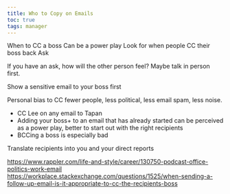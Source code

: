 ```yaml
---
title: Who to Copy on Emails
toc: true
tags: manager
---
```


When to CC a boss
Can be a power play
Look for when people CC their boss back
Ask

If you have an ask, how will the other person feel? Maybe talk in person first.

Show a sensitive email to your boss first

Personal bias to CC fewer people, less political, less email spam, less noise.

- CC Lee on any email to Tapan
- Adding your boss+ to an email that has already started can be perceived as a power play, better to start out with the right recipients
- BCCing a boss is especially bad

Translate recipients into you and your direct reports

https://www.rappler.com/life-and-style/career/130750-podcast-office-politics-work-email
https://workplace.stackexchange.com/questions/1525/when-sending-a-follow-up-email-is-it-appropriate-to-cc-the-recipients-boss

